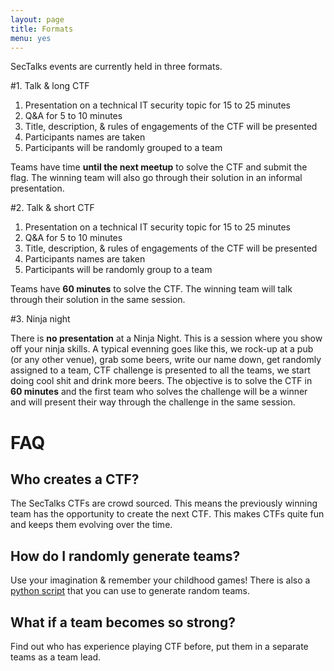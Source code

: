 ```yaml
---
layout: page
title: Formats
menu: yes
---
```


SecTalks events are currently held in three formats.

#1. Talk & long CTF

1. Presentation on a technical IT security topic for 15 to 25 minutes
1. Q&A for 5 to 10 minutes
1. Title, description, & rules of engagements of the CTF will be presented
1. Participants names are taken
1. Participants will be randomly grouped to a team

Teams have time **until the next meetup** to solve the CTF and submit the flag.
The winning team will also go through their solution in an informal presentation.


#2. Talk & short CTF

1. Presentation on a technical IT security topic for 15 to 25 minutes
1. Q&A for 5 to 10 minutes
1. Title, description, & rules of engagements of the CTF will be presented
1. Participants names are taken
1. Participants will be randomly group to a team

Teams have **60 minutes** to solve the CTF. The winning team will talk through their solution in the same session.

#3. Ninja night

There is **no presentation** at a Ninja Night. 
This is a session where you show off your ninja skills. A typical evenning goes like this, we rock-up at a pub
(or any other venue), grab some beers, write our name down, get randomly assigned to a team,  CTF challenge 
is presented to all the teams, we start doing cool shit and drink more beers. The objective is to solve the CTF
 in **60 minutes** and the first team who solves the challenge will be a winner and will 
present their way through the challenge in the same session. 

# FAQ

## Who creates a CTF?
The SecTalks CTFs are crowd sourced. This means the previously winning team has the opportunity to create the next CTF.
This makes CTFs quite fun and keeps them evolving over the time.

## How do I randomly generate teams?
Use your imagination & remember your childhood games!
There is also a [python script](../teamgen.py) that you can use to generate random teams.

## What if a team becomes so strong?
Find out who has experience playing CTF before, put them in a separate teams as a team lead.
